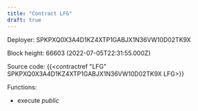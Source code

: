 ```yaml
---
title: "Contract LFG"
draft: true
---
```

Deployer: SPKPXQ0X3A4D1KZ4XTP1GABJX1N36VW10D02TK9X


 



Block height: 66603 (2022-07-05T22:31:55.000Z)

Source code: {{<contractref "LFG" SPKPXQ0X3A4D1KZ4XTP1GABJX1N36VW10D02TK9X LFG>}}

Functions:

* execute _public_
